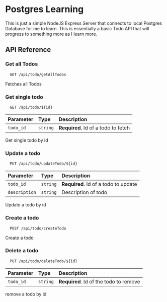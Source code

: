 # Postgres Learning

This is just a simple NodeJS Express Server that connects to local Postgres Database for me to learn. This is essentially a basic Todo API that will progress to something more as I learn more.


## API Reference

### Get all Todos

```http
  GET /api/todo/getAllTodos
```

Fetches all Todos

### Get single todo

```http
  GET /api/todo/${id}
```

| Parameter | Type     | Description                       |
| :-------- | :------- | :-------------------------------- |
| `todo_id`      | `string` | **Required**. Id of a todo to fetch |

Get single todo by id

### Update a todo

```http
  PUT /api/todo/updateTodo/${id}
```

| Parameter | Type     | Description                       |
| :-------- | :------- | :-------------------------------- |
| `todo_id`      | `string` | **Required**. Id of a todo to update |
| `description`| `string` | Description of todo |

Update a todo by id

### Create a todo

```http
  POST /api/todo/createTodo
```

Create a todo

### Delete a todo

```http
  PUT /api/todo/deleteTodo/${id}
```

| Parameter | Type     | Description                       |
| :-------- | :------- | :-------------------------------- |
| `todo_id`     | `string` | **Required**. Id of the todo to remove |

remove a todo by id